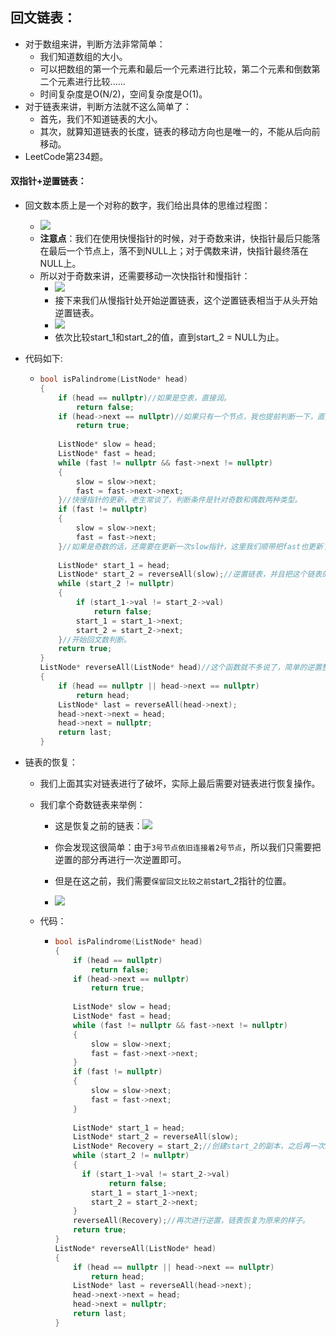## 回文链表：

- 对于数组来讲，判断方法非常简单：
  - 我们知道数组的大小。
  - 可以把数组的第一个元素和最后一个元素进行比较，第二个元素和倒数第二个元素进行比较......
  - 时间复杂度是O(N/2)，空间复杂度是O(1)。
- 对于链表来讲，判断方法就不这么简单了：
  - 首先，我们不知道链表的大小。
  - 其次，就算知道链表的长度，链表的移动方向也是唯一的，不能从后向前移动。
- LeetCode第234题。

#### 双指针+逆置链表：

- 回文数本质上是一个对称的数字，我们给出具体的思维过程图：

  - ![](https://nickaljy-pictures.oss-cn-hangzhou.aliyuncs.com/img/回文链表快慢指针.jpg)
  - **注意点**：我们在使用快慢指针的时候，对于奇数来讲，快指针最后只能落在最后一个节点上，落不到NULL上；对于偶数来讲，快指针最终落在NULL上。
  - 所以对于奇数来讲，还需要移动一次快指针和慢指针：
    - ![](https://nickaljy-pictures.oss-cn-hangzhou.aliyuncs.com/img/回文链表双指针2.jpg)
    - 接下来我们从慢指针处开始逆置链表，这个逆置链表相当于从头开始逆置链表。
    - ![](https://nickaljy-pictures.oss-cn-hangzhou.aliyuncs.com/img/回文链表双指针3.jpg)
    - 依次比较start_1和start_2的值，直到start_2 = NULL为止。

- 代码如下:

  - ```cpp
    bool isPalindrome(ListNode* head)
    {
        if (head == nullptr)//如果是空表，直接润。
            return false;
        if (head->next == nullptr)//如果只有一个节点，我也提前判断一下，直接润。(一个节点默认为回文数)
            return true;
        
        ListNode* slow = head;
        ListNode* fast = head;
        while (fast != nullptr && fast->next != nullptr)
        {
            slow = slow->next;
            fast = fast->next->next;
        }//快慢指针的更新，老生常谈了，判断条件是针对奇数和偶数两种类型。
        if (fast != nullptr)
        {
            slow = slow->next;
            fast = fast->next;
        }//如果是奇数的话，还需要在更新一次slow指针，这里我们顺带把fast也更新了，其实没用。
        
        ListNode* start_1 = head;
        ListNode* start_2 = reverseAll(slow);//逆置链表，并且把这个链表的头结点设置为start_2
        while (start_2 != nullptr)
        {
        	if (start_1->val != start_2->val)
                return false;
            start_1 = start_1->next;
            start_2 = start_2->next;
        }//开始回文数判断。
        return true;
    }
    ListNode* reverseAll(ListNode* head)//这个函数就不多说了，简单的逆置整个链表。
    {
        if (head == nullptr || head->next == nullptr)
            return head;
        ListNode* last = reverseAll(head->next);
        head->next->next = head;
        head->next = nullptr;
        return last;
    }
    ```

- 链表的恢复：

  - 我们上面其实对链表进行了破坏，实际上最后需要对链表进行恢复操作。

  - 我们拿个奇数链表来举例：

    - 这是恢复之前的链表：![](https://nickaljy-pictures.oss-cn-hangzhou.aliyuncs.com/img/回文链表恢复1.jpg)

    - 你会发现这很简单：由于``3号节点依旧连接着2号节点``，所以我们只需要把逆置的部分再进行一次逆置即可。
    - 但是在这之前，我们需要``保留回文比较之前``start_2指针的位置。
    - ![](https://nickaljy-pictures.oss-cn-hangzhou.aliyuncs.com/img/回文链表恢复2.jpg)

  - 代码：

    - ```cpp
      bool isPalindrome(ListNode* head)
      {
          if (head == nullptr)
              return false;
          if (head->next == nullptr)
              return true;
          
          ListNode* slow = head;
          ListNode* fast = head;
          while (fast != nullptr && fast->next != nullptr)
          {
              slow = slow->next;
              fast = fast->next->next;
          }
          if (fast != nullptr)
          {
              slow = slow->next;
              fast = fast->next;
          }
          
          ListNode* start_1 = head;
          ListNode* start_2 = reverseAll(slow);
          ListNode* Recovery = start_2;//创建start_2的副本，之后再一次逆置链表。
          while (start_2 != nullptr)
          {
          	if (start_1->val != start_2->val)
                  return false;
              start_1 = start_1->next;
              start_2 = start_2->next;
          }
          reverseAll(Recovery);//再次进行逆置，链表恢复为原来的样子。
          return true;
      }
      ListNode* reverseAll(ListNode* head)
      {
          if (head == nullptr || head->next == nullptr)
              return head;
          ListNode* last = reverseAll(head->next);
          head->next->next = head;
          head->next = nullptr;
          return last;
      }
      ```